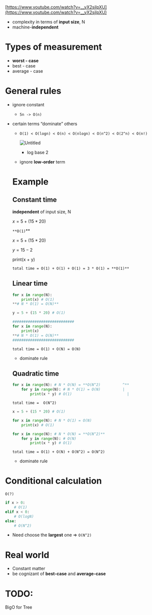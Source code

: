 [https://www.youtube.com/watch?v=__vX2sjlpXU](https://www.youtube.com/watch?v=__vX2sjlpXU)

- complexity in terms of **input size**, N
- machine-**independent**

# Types of measurement

- **worst - case**
- best - case
- average - case

# General rules

- ignore constant
    - `5n -> O(n)`
- certain terms “dominate” others
    - `O(1) < O(logn) < O(n) < O(nlogn) < O(n^2) < O(2^n) < O(n!)`
        
        ![Untitled](03%20-%20BigO%20notation/Untitled.png)
      - log base 2  
    - ignore **low-order** term
    
    # Example
    
    ## Constant time
    
    **independent** of input size, N
    
    $x = 5+(15*20)$
    
    `**O(1)`** 
    
    $x=5+(15*20)$
    
    $y=15-2$
    
    print(x + y)
    
    `total time = O(1) + O(1) + O(1) = 3 * O(1) = **O(1)**`
    
    ## Linear time
    
    ```python
    for x in range(N):
    	print(x) # O(1)
    **# N * O(1) = O(N)**
    ```
    
    ```python
    y = 5 + (15 * 20) # O(1)
    
    ############################
    for x in range(N):
    	print(x)
    **# N * O(1) = O(N)**
    ############################
    ```
    
    `total time = O(1) + O(N) = O(N)`
    
    - dominate rule
    
    ## Quadratic time
    
    ```python
    for x in range(N): # N * O(N) = **O(N^2)          ^**
    	for y in range(N): # N * O(1) = O(N)          |
    		print(x * y) # O(1)                         |
    ```
    
    `total time =  O(N^2)`
    
    ```python
    x = 5 + (15 * 20) # O(1)
    
    for x in range(N): # N * O(1) = O(N)
    	print(x) # O(1)
    
    for x in range(N): # N * O(N) = **O(N^2)**
    	for y in range(N): # O(N)
    		print(x * y) # O(1)
    ```
    
    `total time = O(1) + O(N) + O(N^2) = O(N^2)`
    
    - dominate rule

# Conditional calculation

`O(?)`

```python
if x > 0:
	# O(1)
elif x < 0:
	# O(logN)
else:
	# O(N^2)
```

- Need choose the **largest** one ⇒ `O(N^2)`

# Real world

- Constant matter
- be cognizant of **best-case** and **average-case**

# TODO:

BigO for Tree